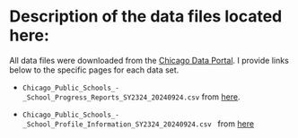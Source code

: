 # Description of the data files located here:

All data files were downloaded from the [Chicago Data Portal](https://data.cityofchicago.org/).  I provide links below to the specific pages for each data set.

- `Chicago_Public_Schools_-_School_Progress_Reports_SY2324_20240924.csv` from [here](https://data.cityofchicago.org/Education/Chicago-Public-Schools-School-Progress-Reports-SY2/2dn2-x66j/about_data).  

- `Chicago_Public_Schools_-_School_Profile_Information_SY2324_20240924.csv ` from [here](https://data.cityofchicago.org/Education/Chicago-Public-Schools-School-Profile-Information-/cu4u-b4d9/about_data)